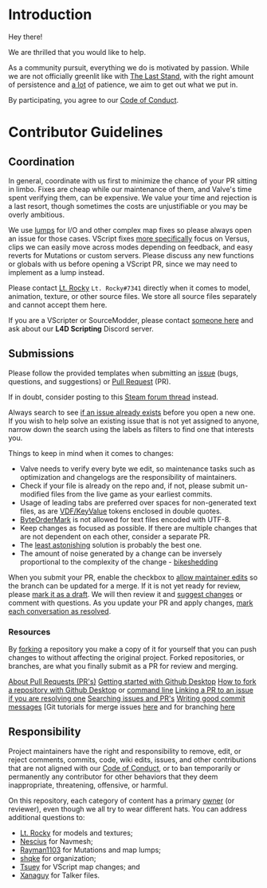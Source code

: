 # Introduction

Hey there!

We are thrilled that you would like to help.

As a community pursuit, everything we do is motivated by passion. While we are not officially greenlit like with [The Last Stand](https://www.l4d.com/laststand/), with the right amount of persistence and [a lot](https://developer.valvesoftware.com/wiki/Valve_Time) of patience, we aim to get out what we put in.

By participating, you agree to our [Code of Conduct](/CODE_OF_CONDUCT.md).

# Contributor Guidelines

## Coordination

In general, coordinate with us first to minimize the chance of your PR sitting in limbo. Fixes are cheap while our maintenance of them, and Valve's time spent verifying them, can be expensive. We value your time and rejection is a last resort, though sometimes the costs are unjustifiable or you may be overly ambitious.

We use [lumps](https://github.com/Tsuey/L4D2-Community-Update/tree/master/root/maps) for I/O and other complex map fixes so please always open an issue for those cases. VScript fixes [more specifically](https://github.com/Tsuey/L4D2-Community-Update/blob/master/root/scripts/vscripts/community/) focus on Versus, clips we can easily move across modes depending on feedback, and easy reverts for Mutations or custom servers. Please discuss any new functions or globals with us before opening a VScript PR, since we may need to implement as a lump instead.

Please contact [Lt. Rocky](https://github.com/ltrockyy) `Lt. Rocky#7341` directly when it comes to model, animation, texture, or other source files. We store all source files separately and cannot accept them here.

If you are a VScripter or SourceModder, please contact [someone here](/CODE_OF_CONDUCT.md#Contact) and ask about our **L4D Scripting** Discord server.

## Submissions

Please follow the provided templates when submitting an [issue](https://github.com/Tsuey/L4D2-Community-Update/issues) (bugs, questions, and suggestions) or [Pull Request](https://github.com/Tsuey/L4D2-Community-Update/pulls) (PR).

If in doubt, consider posting to this [Steam forum thread](https://steamcommunity.com/app/550/discussions/0/3083268548812820489/) instead.

Always search to see [if an issue already exists](https://github.com/Tsuey/L4D2-Community-Update/issues?q=is%3Aopen) before you open a new one. If you wish to help solve an existing issue that is not yet assigned to anyone, narrow down the search using the labels as filters to find one that interests you.

Things to keep in mind when it comes to changes:

- Valve needs to verify every byte we edit, so maintenance tasks such as optimization and changelogs are the responsibility of maintainers.
- Check if your file is already on the repo and, if not, please submit un-modified files from the live game as your earliest commits.
- Usage of leading tabs are preferred over spaces for non-generated text files, as are [VDF/KeyValue](https://developer.valvesoftware.com/wiki/KeyValues) tokens enclosed in double quotes.
- [ByteOrderMark](https://en.wikipedia.org/wiki/Byte_order_mark#UTF-8) is not allowed for text files encoded with UTF-8.
- Keep changes as focused as possible. If there are multiple changes that are not dependent on each other, consider a separate PR.
- The [least astonishing](https://en.wikipedia.org/wiki/Principle_of_least_astonishment) solution is probably the best one.
- The amount of noise generated by a change can be inversely proportional to the complexity of the change - [bikeshedding](https://docs.freebsd.org/en/books/faq/#bikeshed-painting)

When you submit your PR, enable the checkbox to [allow maintainer edits](https://docs.github.com/en/github/collaborating-with-issues-and-pull-requests/allowing-changes-to-a-pull-request-branch-created-from-a-fork) so the branch can be updated for a merge. If it is not yet ready for review, please [mark it as a draft](https://docs.github.com/en/pull-requests/collaborating-with-pull-requests/proposing-changes-to-your-work-with-pull-requests/changing-the-stage-of-a-pull-request). We will then review it and [suggest changes](https://docs.github.com/en/github/collaborating-with-issues-and-pull-requests/incorporating-feedback-in-your-pull-request) or comment with questions. As you update your PR and apply changes, [mark each conversation as resolved](https://docs.github.com/en/github/collaborating-with-issues-and-pull-requests/commenting-on-a-pull-request#resolving-conversations).

### Resources

By [forking](https://github.com/Tsuey/L4D2-Community-Update/fork) a repository you make a copy of it for yourself that you can push changes to without affecting the original project. Forked repositories, or branches, are what you finally submit as a PR for review and merging.

[About Pull Requests (PR's)](https://help.github.com/articles/about-pull-requests/)
[Getting started with Github Desktop](https://docs.github.com/en/desktop/installing-and-configuring-github-desktop/getting-started-with-github-desktop)
[How to fork a repository with Github Desktop](https://docs.github.com/en/desktop/contributing-and-collaborating-using-github-desktop/cloning-and-forking-repositories-from-github-desktop) or [command line](https://docs.github.com/en/github/getting-started-with-github/fork-a-repo#fork-an-example-repository)
[Linking a PR to an issue if you are resolving one](https://docs.github.com/en/issues/tracking-your-work-with-issues/linking-a-pull-request-to-an-issue)
[Searching issues and PR's](https://docs.github.com/en/github/searching-for-information-on-github/searching-on-github/searching-issues-and-pull-requests#search-by-the-title-body-or-comments)
[Writing good commit messages](http://tbaggery.com/2008/04/19/a-note-about-git-commit-messages.html)
[Git tutorials for merge issues [here](https://lab.github.com/githubtraining/managing-merge-conflicts) and for branching [here](https://learngitbranching.js.org/)

## Responsibility

Project maintainers have the right and responsibility to remove, edit, or reject comments, commits, code, wiki edits, issues, and other contributions that are not aligned with our [Code of Conduct](/CODE_OF_CONDUCT.md), or to ban temporarily or permanently any contributor for other behaviors that they deem inappropriate, threatening, offensive, or harmful.

On this repository, each category of content has a primary [owner](https://www.linkedin.com/pulse/engineering-ownership-introduction-david-weinberg) (or reviewer), even though we all try to wear different hats. You can address additional questions to:

- [Lt. Rocky](https://github.com/ltrockyy) for models and textures;
- [Nescius](https://github.com/Nesciuse) for Navmesh;
- [Rayman1103](https://github.com/Rayman1103) for Mutations and map lumps;
- [shqke](https://github.com/shqke) for organization;
- [Tsuey](https://github.com/Tsuey) for VScript map changes; and
- [Xanaguy](https://github.com/xanaguy) for Talker files.